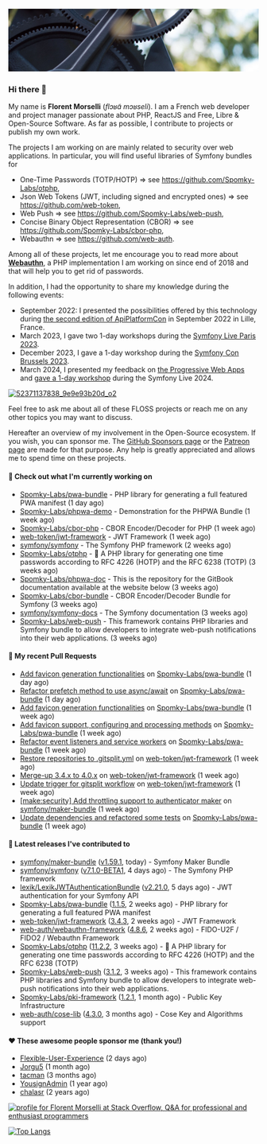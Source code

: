 ![Cover image](1.webp)

### Hi there 👋

My name is **Florent Morselli** (*flɔʁɑ̃ mɔʁseli*). I am a French web developer and project manager passionate about PHP, ReactJS and Free, Libre & Open-Source Software.
As far as possible, I contribute to projects or publish my own work.

The projects I am working on are mainly related to security over web applications. In particular, you will find useful libraries of Symfony bundles for
* One-Time Passwords (TOTP/HOTP) => see https://github.com/Spomky-Labs/otphp,
* Json Web Tokens (JWT, including signed and encrypted ones) => see https://github.com/web-token,
* Web Push => see https://github.com/Spomky-Labs/web-push,
* Concise Binary Object Representation (CBOR) => see https://github.com/Spomky-Labs/cbor-php,
* Webauthn => see https://github.com/web-auth.

Among all of these projects, let me encourage you to read more about [**Webauthn**](https://github.com/web-auth), a PHP implementation I am working on since end of 2018 and that will help you to get rid of passwords.

In addition, I had the opportunity to share my knowledge during the following events:

* September 2022: I presented the possibilities offered by this technology during [the second edition of ApiPlatformCon](https://youtu.be/Y2_0omg1CFk) in September 2022 in Lille, France.
* March 2023, I gave two 1-day workshops during the [Symfony Live Paris 2023](https://live.symfony.com/2023-paris/workshop/maximiser-la-securite-de-vos-applications-avec-le-bundle-security).
* December 2023, I gave a 1-day workshop during the [Symfony Con Brussels 2023](https://live.symfony.com/2023-brussels-con/workshop/road-to-safer-applications).
* March 2024, I presented my feedback on [the Progressive Web Apps](https://live.symfony.com/2024-paris/schedule/de-web-app-a-progressive-web-app) and [gave a 1-day workshop](https://live.symfony.com/2024-paris/workshop#securite-amelioree-et-webauthn-avec-symfony-2) during the Symfony Live 2024.

[![52371137838_9e9e93b20d_o2](https://user-images.githubusercontent.com/1091072/191684778-b9e26104-038d-45c2-a1b3-287233d15ecc.jpg)](https://api-platform.com/con/2022/conferences/webauthn-se-debarrasser-des-mots-de-passe-definitivement/)

Feel free to ask me about all of these FLOSS projects or reach me on any other topics you may want to discuss.

Hereafter an overview of my involvement in the Open-Source ecosystem.
If you wish, you can sponsor me. The [GitHub Sponsors page](https://github.com/sponsors/Spomky/) or the [Patreon page](https://www.patreon.com/FlorentMorselli) are made for that purpose. Any help is greatly appreciated and allows me to spend time on these projects.

#### 👷 Check out what I'm currently working on

- [Spomky-Labs/pwa-bundle](https://github.com/Spomky-Labs/pwa-bundle) - PHP library for generating a full featured PWA manifest (1 day ago)
- [Spomky-Labs/phpwa-demo](https://github.com/Spomky-Labs/phpwa-demo) - Demonstration for the PHPWA Bundle (1 week ago)
- [Spomky-Labs/cbor-php](https://github.com/Spomky-Labs/cbor-php) - CBOR Encoder/Decoder for PHP (1 week ago)
- [web-token/jwt-framework](https://github.com/web-token/jwt-framework) - JWT Framework (1 week ago)
- [symfony/symfony](https://github.com/symfony/symfony) - The Symfony PHP framework (2 weeks ago)
- [Spomky-Labs/otphp](https://github.com/Spomky-Labs/otphp) - :closed_lock_with_key: A PHP library for generating one time passwords according to RFC 4226 (HOTP) and the RFC 6238 (TOTP) (3 weeks ago)
- [Spomky-Labs/phpwa-doc](https://github.com/Spomky-Labs/phpwa-doc) - This is the repository for the GitBook documentation available at the website below (3 weeks ago)
- [Spomky-Labs/cbor-bundle](https://github.com/Spomky-Labs/cbor-bundle) - CBOR Encoder/Decoder Bundle for Symfony (3 weeks ago)
- [symfony/symfony-docs](https://github.com/symfony/symfony-docs) - The Symfony documentation (3 weeks ago)
- [Spomky-Labs/web-push](https://github.com/Spomky-Labs/web-push) - This framework contains PHP libraries and Symfony bundle to allow developers to integrate web-push notifications into their web applications. (3 weeks ago)

#### 🔨 My recent Pull Requests

- [Add favicon generation functionalities](https://github.com/Spomky-Labs/pwa-bundle/pull/194) on [Spomky-Labs/pwa-bundle](https://github.com/Spomky-Labs/pwa-bundle) (1 day ago)
- [Refactor prefetch method to use async/await](https://github.com/Spomky-Labs/pwa-bundle/pull/193) on [Spomky-Labs/pwa-bundle](https://github.com/Spomky-Labs/pwa-bundle) (1 day ago)
- [Add favicon generation functionalities](https://github.com/Spomky-Labs/pwa-bundle/pull/189) on [Spomky-Labs/pwa-bundle](https://github.com/Spomky-Labs/pwa-bundle) (1 week ago)
- [Add favicon support, configuring and processing methods](https://github.com/Spomky-Labs/pwa-bundle/pull/187) on [Spomky-Labs/pwa-bundle](https://github.com/Spomky-Labs/pwa-bundle) (1 week ago)
- [Refactor event listeners and service workers](https://github.com/Spomky-Labs/pwa-bundle/pull/186) on [Spomky-Labs/pwa-bundle](https://github.com/Spomky-Labs/pwa-bundle) (1 week ago)
- [Restore repositories to .gitsplit.yml](https://github.com/web-token/jwt-framework/pull/564) on [web-token/jwt-framework](https://github.com/web-token/jwt-framework) (1 week ago)
- [Merge-up 3.4.x to 4.0.x](https://github.com/web-token/jwt-framework/pull/563) on [web-token/jwt-framework](https://github.com/web-token/jwt-framework) (1 week ago)
- [Update trigger for gitsplit workflow](https://github.com/web-token/jwt-framework/pull/562) on [web-token/jwt-framework](https://github.com/web-token/jwt-framework) (1 week ago)
- [[make:security] Add throttling support to authenticator maker](https://github.com/symfony/maker-bundle/pull/1524) on [symfony/maker-bundle](https://github.com/symfony/maker-bundle) (1 week ago)
- [Update dependencies and refactored some tests](https://github.com/Spomky-Labs/pwa-bundle/pull/185) on [Spomky-Labs/pwa-bundle](https://github.com/Spomky-Labs/pwa-bundle) (1 week ago)

#### 🔭 Latest releases I've contributed to

- [symfony/maker-bundle](https://github.com/symfony/maker-bundle) ([v1.59.1](https://github.com/symfony/maker-bundle/releases/tag/v1.59.1), today) - Symfony Maker Bundle
- [symfony/symfony](https://github.com/symfony/symfony) ([v7.1.0-BETA1](https://github.com/symfony/symfony/releases/tag/v7.1.0-BETA1), 4 days ago) - The Symfony PHP framework
- [lexik/LexikJWTAuthenticationBundle](https://github.com/lexik/LexikJWTAuthenticationBundle) ([v2.21.0](https://github.com/lexik/LexikJWTAuthenticationBundle/releases/tag/v2.21.0), 5 days ago) - JWT authentication for your Symfony API
- [Spomky-Labs/pwa-bundle](https://github.com/Spomky-Labs/pwa-bundle) ([1.1.5](https://github.com/Spomky-Labs/pwa-bundle/releases/tag/1.1.5), 2 weeks ago) - PHP library for generating a full featured PWA manifest
- [web-token/jwt-framework](https://github.com/web-token/jwt-framework) ([3.4.3](https://github.com/web-token/jwt-framework/releases/tag/3.4.3), 2 weeks ago) - JWT Framework
- [web-auth/webauthn-framework](https://github.com/web-auth/webauthn-framework) ([4.8.6](https://github.com/web-auth/webauthn-framework/releases/tag/4.8.6), 2 weeks ago) - FIDO-U2F / FIDO2 / Webauthn Framework
- [Spomky-Labs/otphp](https://github.com/Spomky-Labs/otphp) ([11.2.2](https://github.com/Spomky-Labs/otphp/releases/tag/11.2.2), 3 weeks ago) - :closed_lock_with_key: A PHP library for generating one time passwords according to RFC 4226 (HOTP) and the RFC 6238 (TOTP)
- [Spomky-Labs/web-push](https://github.com/Spomky-Labs/web-push) ([3.1.2](https://github.com/Spomky-Labs/web-push/releases/tag/3.1.2), 3 weeks ago) - This framework contains PHP libraries and Symfony bundle to allow developers to integrate web-push notifications into their web applications.
- [Spomky-Labs/pki-framework](https://github.com/Spomky-Labs/pki-framework) ([1.2.1](https://github.com/Spomky-Labs/pki-framework/releases/tag/1.2.1), 1 month ago) - Public Key Infrastructure
- [web-auth/cose-lib](https://github.com/web-auth/cose-lib) ([4.3.0](https://github.com/web-auth/cose-lib/releases/tag/4.3.0), 3 months ago) - Cose Key and Algorithms support

#### ❤️ These awesome people sponsor me (thank you!)

- [Flexible-User-Experience](https://github.com/Flexible-User-Experience) (2 days ago)
- [Jorgu5](https://github.com/Jorgu5) (1 month ago)
- [tacman](https://github.com/tacman) (3 months ago)
- [YousignAdmin](https://github.com/YousignAdmin) (1 year ago)
- [chalasr](https://github.com/chalasr) (2 years ago)

<a href="https://stackoverflow.com/users/2157818/florent-morselli"><img src="https://stackoverflow.com/users/flair/2157818.png" width="208" height="58" alt="profile for Florent Morselli at Stack Overflow, Q&amp;A for professional and enthusiast programmers" title="profile for Florent Morselli at Stack Overflow, Q&amp;A for professional and enthusiast programmers"></a>

[![Top Langs](https://wakatime.com/share/@Spomky/aa41d408-c524-4a5f-936d-0b9446698abd.svg)](https://wakatime.com/@Spomky)
